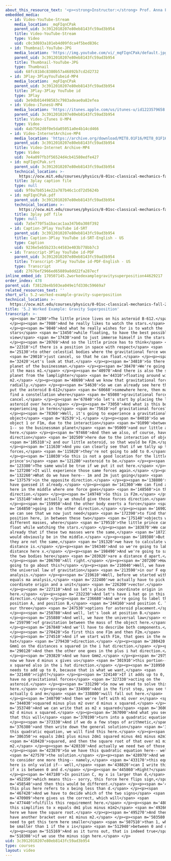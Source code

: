 ```yaml
---
about_this_resource_text: '<p><strong>Instructor:</strong> Prof. Anna Frebel</p>'
embedded_media:
  - id: Video-YouTube-Stream
    media_location: _mqFIqnCPak
    parent_uid: 3c3912010207e80eb8143fc59ad3b954
    title: Video-YouTube-Stream
    type: Video
    uid: c0c3d693a101eb4d09fdca4f5bed836c
  - id: Thumbnail-YouTube-JPG
    media_location: 'https://img.youtube.com/vi/_mqFIqnCPak/default.jpg'
    parent_uid: 3c3912010207e80eb8143fc59ad3b954
    title: Thumbnail-YouTube-JPG
    type: Thumbnail
    uid: 68fc81b8c8380b57a46892b7cd2d2732
  - id: 3Play-3PlayYouTubeid-MP4
    media_location: _mqFIqnCPak
    parent_uid: 3c3912010207e80eb8143fc59ad3b954
    title: 3Play-3Play YouTube id
    type: 3Play
    uid: 3e9db014498583c7983adeae0a82efea
  - id: Video-iTunesU-MP4
    media_location: 'https://itunes.apple.com/us/itunes-u/id1223579658'
    parent_uid: 3c3912010207e80eb8143fc59ad3b954
    title: Video-iTunes U-MP4
    type: Video
    uid: 4ab7562d0f0e5da05051a0e4b14cd466
  - id: Video-InternetArchive-MP4
    media_location: 'https://archive.org/download/MIT8.01F16/MIT8_01F16_L05v02_360p.mp4'
    parent_uid: 3c3912010207e80eb8143fc59ad3b954
    title: Video-Internet Archive-MP4
    type: Video
    uid: 7e4a097fb3f56524d4cb41580edfe427
  - id: mqFIqnCPak.srt
    parent_uid: 3c3912010207e80eb8143fc59ad3b954
    technical_location: >-
      https://ocw.mit.edu/courses/physics/8-01sc-classical-mechanics-fall-2016/week-2-newtons-laws/5.2-worked-example-gravity-superposition/5.2-worked-example-gravity-superposition/mqFIqnCPak.srt
    title: 3play caption file
    type: null
    uid: 9f0a7b8514e22a787b46c1cd72d5624b
  - id: mqFIqnCPak.pdf
    parent_uid: 3c3912010207e80eb8143fc59ad3b954
    technical_location: >-
      https://ocw.mit.edu/courses/physics/8-01sc-classical-mechanics-fall-2016/week-2-newtons-laws/5.2-worked-example-gravity-superposition/5.2-worked-example-gravity-superposition/mqFIqnCPak.pdf
    title: 3play pdf file
    type: null
    uid: 7a5e770f5a1bacac1aa347b0a308f392
  - id: Caption-3Play YouTube id-SRT
    parent_uid: 3c3912010207e80eb8143fc59ad3b954
    title: Caption-3Play YouTube id-SRT-English - US
    type: Caption
    uid: 9236e5eb5b233c44583e403b778bb7c3
  - id: Transcript-3Play YouTube id-PDF
    parent_uid: 3c3912010207e80eb8143fc59ad3b954
    title: Transcript-3Play YouTube id-PDF-English - US
    type: Transcript
    uid: 27676ef2966ed65889a8dd22fa287ecf
inline_embed_id: 170507145.2workedexamplegravitysuperposition44629217
order_index: 478
parent_uid: f38128e4b503ea049e1fd330c59669a7
related_resources_text: ''
short_url: 5.2-worked-example-gravity-superposition
technical_location: >-
  https://ocw.mit.edu/courses/physics/8-01sc-classical-mechanics-fall-2016/week-2-newtons-laws/5.2-worked-example-gravity-superposition/5.2-worked-example-gravity-superposition
title: '5.2 Worked Example: Gravity Superposition'
transcript: >-
  <p><span m='3280'>The little prince lives on his asteroid B-612.</span>
  </p><p><span m='7080'>And he really likes to watch the stars.</span>
  </p><p><span m='9840'>And what he really wishes for is to watch the
  stars</span> <span m='13450'>while floating, to have the best possible
  view</span> <span m='17430'>and to just immerse himself in the stars.</span>
  </p><p><span m='20769'>And so the little prince has to think</span> <span
  m='22310'>if there is a position in space with respect</span> <span
  m='25130'>to other celestial bodies where the gravitational force would</span>
  <span m='29010'>just cancel, so that he can float.</span> </p><p><span
  m='32420'>Let's look at that.</span> </p><p><span m='34810'>So there is the
  planet of the businessman.</span> </p><p><span m='38470'>We're going to give
  it the mass m1.</span> </p><p><span m='40970'>And there is also the small
  planet from the lamplighter</span> <span m='44310'>floating around with a mass
  m2.</span> </p><p><span m='48690'>And we know that gravitational forces act
  radially.</span> </p><p><span m='54630'>So we can already see here that if we
  put the asteroid B-612</span> <span m='60660'>somewhere here, then maybe we
  find a constellation where</span> <span m='65080'>gravitational forces
  cancel.</span> </p><p><span m='67840'>So let's start by placing the little
  asteroid over here.</span> </p><p><span m='73050'>And what is this body
  experiencing in terms</span> <span m='75610'>of gravitational forces?</span>
  </p><p><span m='78360'>Well, it's going to experience a gravitational force of
  object</span> <span m='82539'>1.</span> </p><p><span m='84010'>So we have
  object 1 or F1m, due to the interaction</span> <span m='91090'>between object
  1-- so the businessman planet</span> <span m='95009'>and our little asteroid
  here.</span> </p><p><span m='97460'>And then we also, of course, have the same
  direction</span> <span m='102509'>here due to the interaction of object</span>
  <span m='105310'>2 and our little asteroid, so that would be F2m.</span>
  </p><p><span m='111630'>And you can clearly see that if we tally up these
  forces,</span> <span m='115820'>they're not going to add to 0.</span>
  </p><p><span m='118030'>So this is not a good location for the little
  prince's</span> <span m='121280'>asteroid to be.</span> </p><p><span
  m='123380'>The same would be true if we put it out here.</span> </p><p><span
  m='127200'>It will experience those same forces again.</span> </p><p><span
  m='132260'>What do we have here-- 1m and 2m just going</span> <span
  m='137579'>in the opposite direction.</span> </p><p><span m='138800'>But you
  have guessed it already.</span> </p><p><span m='141360'>We can find a spot
  here in the middle where one force goes</span> <span m='148560'>in this
  direction.</span> </p><p><span m='149740'>So this is F2m.</span> </p><p><span
  m='153140'>And actually we should give those forces direction.</span>
  </p><p><span m='159950'>And the other body exerts a force</span> <span
  m='164850'>going in the other direction.</span> </p><p><span m='169020'>And so
  we can see that we now just need</span> <span m='172390'>to find that exact
  position here, in between these two</span> <span m='175140'>objects with two
  different masses, where</span> <span m='179510'>the little prince can free
  float while watching the stars.</span> </p><p><span m='183870'>We can say
  already that if these two masses were the same,</span> <span m='187270'>it
  would obviously be in the middle.</span> </p><p><span m='189380'>But because
  they are not the same,</span> <span m='191320'>we have to calculate what that
  distance is.</span> </p><p><span m='194340'>And so we're going to label this
  distance here x.</span> </p><p><span m='198490'>And we're going to say that
  the two bodies here</span> <span m='203020'>are a distance d apart.</span>
  </p><p><span m='206700'>All right.</span> </p><p><span m='207200'>How are we
  going to go about this?</span> </p><p><span m='210040'>Well, we have to apply
  the universal law of gravitation</span> <span m='213590'>in our F equals ma
  analysis.</span> </p><p><span m='219610'>Well, before we started with our F
  equals ma analysis,</span> <span m='222400'>we actually have to pick a
  coordinate origin and a unit</span> <span m='226200'>vector.</span>
  </p><p><span m='227110'>And so let's place the coordinate origin in
  here.</span> </p><p><span m='232230'>And let's have i hat go in this
  direction.</span> </p><p><span m='236680'>And we're going to label this
  position A, and position B,</span> <span m='244160'>and position C. These are
  our three</span> <span m='247530'>options for asteroid placement.</span>
  </p><p><span m='250780'>And well, let's look at position B.</span>
  </p><p><span m='255880'>And well, we have the universal law</span> <span
  m='259790'>of gravitation between the mass of the object here.</span>
  </p><p><span m='267840'>And we'll have to describe both components.</span>
  </p><p><span m='270420'>So first this one F1m and then F2m.</span>
  </p><p><span m='274510'>And if we start with F1m, that goes in the negative i
  hat</span> <span m='279430'>direction.</span> </p><p><span m='280420'>So minus
  Gmm1 on the distances x squared in the i hat direction.</span> </p><p><span
  m='290120'>And then the other one goes in the plus i hat direction.</span>
  </p><p><span m='293820'>And we have Gmm2.</span> </p><p><span m='297590'>And
  now we have d minus x gives us</span> <span m='301910'>this portion-- d minus
  x squared also in the i hat direction.</span> </p><p><span m='310950'>And that
  needs to add up to 0, because that is what we want,</span> <span
  m='321460'>right?</span> </p><p><span m='324140'>If it adds up to 0, then we
  have no gravitational forces</span> <span m='327330'>acting on the
  asteroid.</span> </p><p><span m='331290'>So now we need to solve this for x
  here.</span> </p><p><span m='334900'>And in the first step, you see that
  actually G and m</span> <span m='338800'>will fall out here.</span>
  </p><p><span m='340790'>And then we're left with m1 over x</span> <span
  m='344030'>squared minus plus m2 over d minus x squared.</span> </p><p><span
  m='353740'>And we can write that as m2 x squared</span> <span m='360010'>minus
  m2 d minus x squared.</span> </p><p><span m='367090'>And what you see here is
  that this will</span> <span m='370190'>turn into a quadratic equation.</span>
  </p><p><span m='373330'>And if we do a few steps of arithmetic,</span> <span
  m='376380'>and then write down the general solution</span> <span m='380970'>to
  this quadratic equation, we will find this here.</span> </p><p><span
  m='386350'>x equals 2dm1 plus minus 2dm1 squared minus 4m1 minus m2m1d</span>
  <span m='410420'>squared, and then the square root of that over m1 minus
  m2.</span> </p><p><span m='420330'>And actually we need two of those.</span>
  </p><p><span m='423870'>So we have this quadratic equation here-- well,</span>
  <span m='427570'>the solution.</span> </p><p><span m='428970'>And we now need
  to consider one more thing-- namely,</span> <span m='433170'>this equation
  here is only valid if-- well,</span> <span m='438820'>can I write this here--
  if x is between 0 and d.</span> </p><p><span m='445860'>Right?</span>
  </p><p><span m='447180'>In position C, my x is larger than d,</span> <span
  m='452350'>which means this-- sorry, this force here flips sign,</span> <span
  m='458540'>and then this would be different.</span> </p><p><span m='460870'>So
  this plus here refers to x being less than d.</span> </p><p><span
  m='467420'>And we have to decide which of the two signs</span> <span
  m='470909'>here gives us the correct, which will</span> <span
  m='477440'>fulfills this requirement here.</span> </p><p><span m='480130'>So
  this simplifies to x equals dm1 plus minus m1m2</span> <span m='492660'>and
  here we have the square root.</span> </p><p><span m='495270'>And then here, we
  have another bracket over m1 minus m2.</span> </p><p><span m='503580'>And we
  need to get this term here smaller</span> <span m='507510'>than 1, which will
  be smaller than 1 if the x is</span> <span m='512940'>between 0 and d.</span>
  </p><p><span m='515169'>And as it turns out, that is indeed true</span> <span
  m='518308'>if we use the minus sign here.</span> </p>
uid: 3c3912010207e80eb8143fc59ad3b954
type: courses
layout: video
---
```

